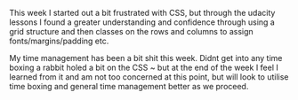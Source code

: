 This week I started out a bit frustrated with CSS,  but through the udacity lessons I found a greater understanding and confidence through using a grid structure and then classes on the rows and columns to assign fonts/margins/padding etc.

My time management has been a bit shit this week.  Didnt get into any time boxing a rabbit holed a bit on the CSS ~ but at the end of the week I feel I learned from it and am not too concerned at this point, but will look to utilise time boxing and general time management better as we proceed.

